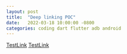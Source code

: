 ```yaml
---
layout: post
title:  "Deep linking POC"
date:   2022-03-18 10:00:00 -0800
categories: coding dart flutter adb android
---
```

[TestLink](https://links.irisoncology.com/visits)
[TestLink](https://links.irisoncology.com/messages)